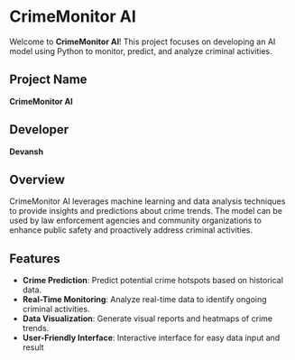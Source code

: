 # CrimeMonitor AI

Welcome to **CrimeMonitor AI**! This project focuses on developing an AI model using Python to monitor, predict, and analyze criminal activities.

## Project Name
**CrimeMonitor AI**

## Developer
**Devansh**

## Overview
CrimeMonitor AI leverages machine learning and data analysis techniques to provide insights and predictions about crime trends. The model can be used by law enforcement agencies and community organizations to enhance public safety and proactively address criminal activities.

## Features
- **Crime Prediction**: Predict potential crime hotspots based on historical data.
- **Real-Time Monitoring**: Analyze real-time data to identify ongoing criminal activities.
- **Data Visualization**: Generate visual reports and heatmaps of crime trends.
- **User-Friendly Interface**: Interactive interface for easy data input and result 
